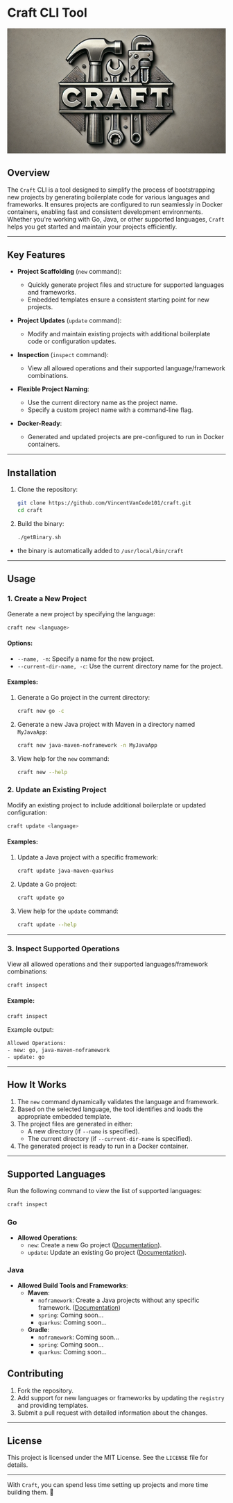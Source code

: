 # **Craft CLI Tool**


![Craft Logo](assets/logo.png)

## **Overview**

The `Craft` CLI is a tool designed to simplify the process of bootstrapping new projects by generating boilerplate code for various languages and frameworks. It ensures projects are configured to run seamlessly in Docker containers, enabling fast and consistent development environments. Whether you're working with Go, Java, or other supported languages, `Craft` helps you get started and maintain your projects efficiently.


---

## **Key Features**

- **Project Scaffolding** (`new` command):
  - Quickly generate project files and structure for supported languages and frameworks.
  - Embedded templates ensure a consistent starting point for new projects.

- **Project Updates** (`update` command):
  - Modify and maintain existing projects with additional boilerplate code or configuration updates.

- **Inspection** (`inspect` command):
  - View all allowed operations and their supported language/framework combinations.

- **Flexible Project Naming**:
  - Use the current directory name as the project name.
  - Specify a custom project name with a command-line flag.

- **Docker-Ready**:
  - Generated and updated projects are pre-configured to run in Docker containers.

---

## **Installation**

1. Clone the repository:
   ```bash
   git clone https://github.com/VincentVanCode101/craft.git
   cd craft
   ```

2. Build the binary:
   ```bash
   ./getBinary.sh
   ```
  - the binary is automatically added to `/usr/local/bin/craft`
---

## **Usage**

### **1. Create a New Project**

Generate a new project by specifying the language:
```bash
craft new <language>
```

#### **Options**:
- `--name, -n`: Specify a name for the new project.
- `--current-dir-name, -c`: Use the current directory name for the project.

#### **Examples**:
1. Generate a Go project in the current directory:
   ```bash
   craft new go -c
   ```

2. Generate a new Java project with Maven in a directory named `MyJavaApp`:
   ```bash
   craft new java-maven-noframework -n MyJavaApp
   ```

3. View help for the `new` command:
   ```bash
   craft new --help
   ```

### **2. Update an Existing Project**

Modify an existing project to include additional boilerplate or updated configuration:
```bash
craft update <language>
```

#### **Examples**:
1. Update a Java project with a specific framework:
   ```bash
   craft update java-maven-quarkus
   ```

2. Update a Go project:
   ```bash
   craft update go
   ```

3. View help for the `update` command:
   ```bash
   craft update --help
   ```

---

### **3. Inspect Supported Operations**

View all allowed operations and their supported languages/framework combinations:
```bash
craft inspect
```

#### **Example**:
```bash
craft inspect
```
Example output:
```
Allowed Operations:
- new: go, java-maven-noframework
- update: go
```

---

## **How It Works**

1. The `new` command dynamically validates the language and framework.
2. Based on the selected language, the tool identifies and loads the appropriate embedded template.
3. The project files are generated in either:
   - A new directory (if `--name` is specified).
   - The current directory (if `--current-dir-name` is specified).
4. The generated project is ready to run in a Docker container.

---


## **Supported Languages**
Run the following command to view the list of supported languages:
```bash
craft inspect
```
### **Go**
- **Allowed Operations**:
  - `new`: Create a new Go project ([Documentation](./docs/go.md)).
  - `update`: Update an existing Go project ([Documentation](./docs/go.md)).

### **Java**
- **Allowed Build Tools and Frameworks**:
  - **Maven**:
    - `noframework`: Create a Java projects without any specific framework. ([Documentation](./docs/java-maven-noframework.md))
    - `spring`: Coming soon...
    - `quarkus`: Coming soon...
  - **Gradle**:
    - `noframework`: Coming soon...
    - `spring`: Coming soon...
    - `quarkus`: Coming soon...

## **Contributing**

1. Fork the repository.
2. Add support for new languages or frameworks by updating the `registry` and providing templates.
3. Submit a pull request with detailed information about the changes.

---

## **License**

This project is licensed under the MIT License. See the `LICENSE` file for details.

---

With `Craft`, you can spend less time setting up projects and more time building them. 🚀

